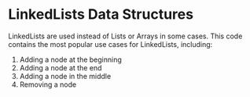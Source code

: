 # LinkedLists Data Structures
LinkedLists are used instead of Lists or Arrays in some cases. This code contains the most popular use cases for LinkedLists, including:

1. Adding a node at the beginning
2. Adding a node at the end
3. Adding a node in the middle
4. Removing a node
